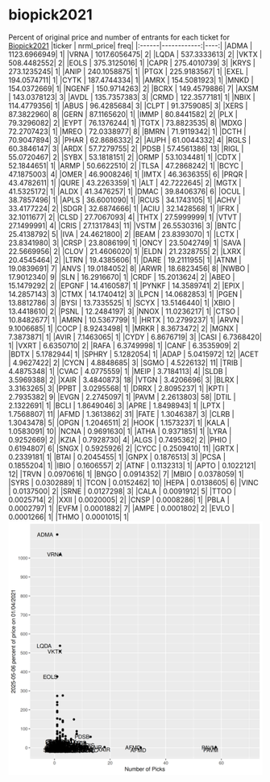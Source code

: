 # biopick2021
Percent of original price and number of entrants for each ticket for [Biopick2021](https://twitter.com/hashtag/Biopick2021)
|ticker |   nrml_price| freq|
|:------|------------:|----:|
|ADMA   | 1123.6966949|    1|
|VRNA   | 1017.6056475|    2|
|LQDA   |  537.3333613|    2|
|VKTX   |  508.4482552|    2|
|EOLS   |  375.3125016|    1|
|CAPR   |  275.4010739|    3|
|KRYS   |  273.1235245|    1|
|ANIP   |  240.1058875|    1|
|PTGX   |  225.9183567|    1|
|EXEL   |  194.0574711|    1|
|CYTK   |  187.4744334|    1|
|AMRX   |  154.5081923|    1|
|MNKD   |  154.0372669|    1|
|NGENF  |  150.9714263|    2|
|BCRX   |  149.4579886|    7|
|AXSM   |  143.0378123|    3|
|AVDL   |  135.7357383|    3|
|CRMD   |  122.3577181|    1|
|NBIX   |  114.4779356|    1|
|ABUS   |   96.4285684|    3|
|CLPT   |   91.3759085|    3|
|XERS   |   87.3822960|    8|
|GERN   |   87.1165620|    1|
|IMMP   |   80.8441582|    2|
|PLX    |   79.3296082|    2|
|EYPT   |   76.1376244|    1|
|TGTX   |   73.8823535|    8|
|MDXG   |   72.2707423|    1|
|MREO   |   72.0338977|    8|
|BMRN   |   71.9119342|    1|
|DCTH   |   70.9047894|    3|
|PHAR   |   62.8686332|    2|
|AUPH   |   61.0044332|    4|
|RGLS   |   60.3846147|    3|
|ARDX   |   57.7279755|    2|
|PDSB   |   57.4561386|   13|
|RIGL   |   55.0720467|    2|
|SYBX   |   53.1818151|    2|
|ORMP   |   53.1034481|    1|
|CDTX   |   52.1844651|    1|
|ARMP   |   50.6622510|    2|
|TLSA   |   47.2868242|    1|
|BCYC   |   47.1875003|    4|
|OMER   |   46.9008246|    1|
|IMTX   |   46.3636355|    6|
|PRQR   |   43.4782611|    1|
|QURE   |   43.2263359|    1|
|ALT    |   42.7222645|    2|
|MGTX   |   41.5325172|    1|
|ALDX   |   41.3476257|    1|
|DMAC   |   39.8406376|    6|
|OCUL   |   38.7857496|    1|
|APLS   |   36.6001090|    1|
|RCUS   |   34.1743105|    1|
|ACHV   |   33.4177224|    2|
|SDGR   |   32.6874666|    1|
|ACIU   |   32.1428568|    1|
|IFRX   |   32.1011677|    2|
|CLSD   |   27.7067093|    4|
|THTX   |   27.5999999|    1|
|VTVT   |   27.1499991|    4|
|CRIS   |   27.1317843|   11|
|VSTM   |   26.5530316|    3|
|BNTC   |   25.4138792|    5|
|IVA    |   24.4621800|    2|
|BEAM   |   23.8393070|    1|
|LCTX   |   23.8341980|    3|
|CRSP   |   23.8086199|    1|
|ONCY   |   23.5042749|    1|
|SAVA   |   22.5669956|    2|
|CLOV   |   21.4606020|    1|
|ELDN   |   21.2328755|    2|
|LXRX   |   20.4545464|    2|
|LTRN   |   19.4385606|    1|
|DARE   |   19.2111955|    1|
|ATNM   |   19.0839691|    7|
|ANVS   |   19.0184052|    8|
|ARWR   |   18.6823456|    8|
|NWBO   |   17.9012340|    9|
|SLN    |   16.2916670|    1|
|CRDF   |   15.2013624|    2|
|ABEO   |   15.1479292|    2|
|EPGNF  |   14.4160587|    1|
|PYNKF  |   14.3589741|    2|
|EPIX   |   14.2857143|    3|
|CTMX   |   14.1740412|    3|
|LPCN   |   14.0682853|    1|
|PGEN   |   13.8812786|    3|
|BYSI   |   13.7335525|    1|
|SCYX   |   13.5146440|    1|
|XBIO   |   13.4418610|    2|
|PSNL   |   12.2484197|    3|
|NNOX   |   11.0236217|    1|
|CTSO   |   10.8482677|    1|
|AMRN   |   10.5367799|    1|
|HRTX   |   10.2799237|    1|
|ARVN   |    9.1006685|    1|
|COCP   |    8.9243498|    1|
|MRKR   |    8.3673472|    2|
|MGNX   |    7.3873871|    1|
|AVIR   |    7.1463065|    1|
|CYDY   |    6.8676719|    3|
|CASI   |    6.7368420|    1|
|VXRT   |    6.6350710|    2|
|RAFA   |    6.3749998|    1|
|CANF   |    6.3535909|    2|
|BDTX   |    5.1782944|    1|
|SPHRY  |    5.1282054|    1|
|ADAP   |    5.0415972|   12|
|ACET   |    4.9627422|    2|
|CYCN   |    4.8848685|    3|
|SGMO   |    4.5226132|   11|
|TRIB   |    4.4875348|    1|
|CVAC   |    4.0775559|    1|
|MEIP   |    3.7184113|    4|
|SLDB   |    3.5969388|    2|
|XAIR   |    3.4840873|   18|
|VTGN   |    3.4206696|    3|
|BLRX   |    3.3163265|    3|
|PPBT   |    3.0295568|    1|
|DRRX   |    2.8095237|    1|
|KPTI   |    2.7935382|    9|
|EVGN   |    2.2745097|    1|
|PAVM   |    2.2613803|   58|
|DTIL   |    2.1322691|    1|
|BCLI   |    1.8649046|    3|
|APRE   |    1.8498943|    1|
|LPTX   |    1.7568807|   11|
|AFMD   |    1.3613862|   31|
|FATE   |    1.3046387|    3|
|CLRB   |    1.3043478|    5|
|OPGN   |    1.2046511|    2|
|HOOK   |    1.1573237|    1|
|KALA   |    1.0583091|   10|
|NCNA   |    0.9691630|    1|
|ATHA   |    0.9371851|    1|
|LYRA   |    0.9252669|    2|
|KZIA   |    0.7928730|    4|
|ALGS   |    0.7495362|    2|
|PHIO   |    0.6194807|    6|
|SNGX   |    0.5925926|    2|
|CYCC   |    0.2509410|   11|
|GRTX   |    0.2339181|    1|
|BTAI   |    0.2045455|    1|
|GNPX   |    0.1876513|    3|
|PCSA   |    0.1855204|    1|
|IBIO   |    0.1606557|    2|
|ATNF   |    0.1132313|    1|
|APTO   |    0.1022121|   12|
|TRVN   |    0.0970616|    1|
|BNGO   |    0.0914352|    7|
|MBIO   |    0.0378059|    1|
|SYRS   |    0.0302889|    1|
|TCON   |    0.0152462|   10|
|HEPA   |    0.0138605|    6|
|VINC   |    0.0137500|    2|
|SRNE   |    0.0127298|    3|
|CALA   |    0.0091912|    5|
|TTOO   |    0.0025714|    2|
|XXII   |    0.0020005|    2|
|CNSP   |    0.0008286|    1|
|PBLA   |    0.0002797|    1|
|EVFM   |    0.0001882|    7|
|AMPE   |    0.0001802|    2|
|EVLO   |    0.0001266|    1|
|THMO   |    0.0001015|    1|
![retvspicks](biopicks.png?raw=true)
